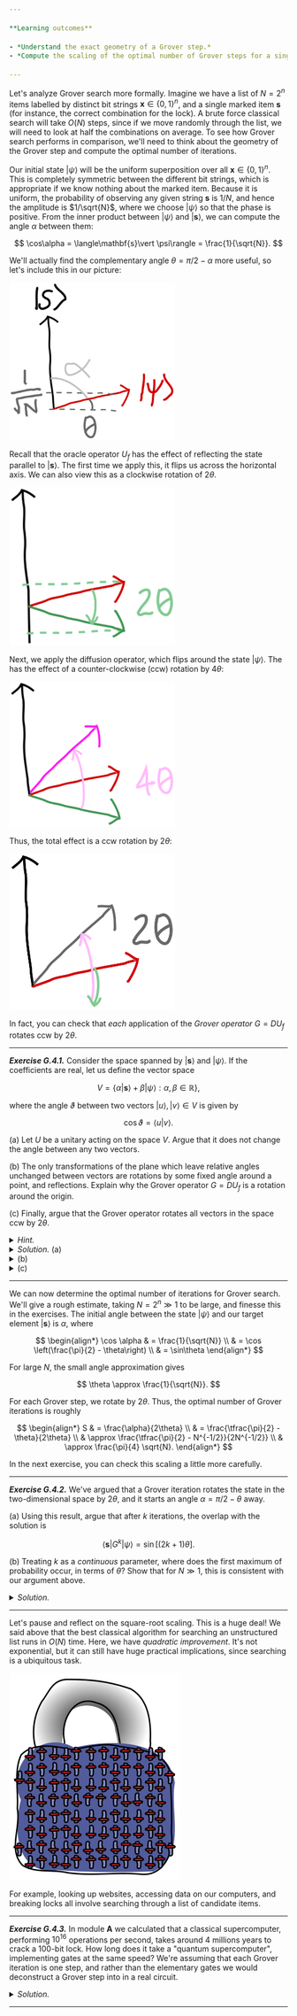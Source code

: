 ```yaml
---

**Learning outcomes**

- *Understand the exact geometry of a Grover step.*
- *Compute the scaling of the optimal number of Grover steps for a single solution.*

---
```


Let's analyze Grover search more formally. Imagine we have a list of $N = 2^n$ items labelled by distinct bit strings $\mathbf{x} \in \{0,1\}^n$, and a single marked item $\mathbf{s}$ (for instance, the correct combination for the lock). A brute force classical search will take $O(N)$ steps, since if we move randomly through the list, we will need to look at half the combinations on average. To see how Grover search performs in comparison, we'll need to think about the geometry of the Grover step and compute the optimal number of iterations.

Our initial state $\vert \psi\rangle$ will be the uniform superposition over all $\mathbf{x} \in \{0,1\}^n$. This is completely symmetric between the different bit strings, which is appropriate if we know nothing about the marked item. Because it is uniform, the probability of observing any given string $\mathbf{s}$ is $1/N$, and hence the amplitude is $1/\sqrt{N}$, where we choose $\vert \psi\rangle$ so that the phase is positive. From the inner product between $\vert \psi\rangle$ and $\vert\mathbf{s}\rangle$, we can compute the angle $\alpha$ between them:

$$
\cos\alpha = \langle\mathbf{s}\vert \psi\rangle = \frac{1}{\sqrt{N}}.
$$

We'll actually find the complementary angle $\theta = \pi/2 - \alpha$ more useful, so let's include this in our picture:

<img src="pics/angle.svg" width="300px">

Recall that the oracle operator $U_f$ has the effect of reflecting the state parallel to $\vert \mathbf{s}\rangle$. The first time we apply this, it flips us across the horizontal axis. We can also view this as a clockwise rotation of $2\theta$.

<img src="pics/flip-angle.svg" width="300px">

Next, we apply the diffusion operator, which flips around the state $\vert \psi\rangle$. The has the effect of a counter-clockwise (ccw) rotation by $4\theta$:

<img src="pics/psi-angle.svg" width="300px">

Thus, the total effect is a ccw rotation by $2\theta$:

<img src="pics/grover-angle.svg" width="300px">

In fact, you can check that *each* application of the *Grover operator* $G = DU_f$ rotates ccw by $2\theta$.

---

***Exercise G.4.1.*** Consider the space spanned by $\vert
   \mathbf{s}\rangle$ and $\vert \psi\rangle$.
   If the coefficients are real, let us define the vector space

$$
V = \{\alpha \vert \mathbf{s}\rangle + \beta \vert
\psi\rangle: \alpha, \beta \in \mathbb{R} \},
$$

where the angle $\vartheta$ between two vectors $\vert u\rangle, \vert
v\rangle \in V$ is given by
   
   $$
   \cos\vartheta = \langle u \vert v\rangle.
   $$

(a) Let $U$ be a unitary acting on the space $V$. Argue that it does
not change the angle between any two vectors.

(b) The only transformations of the plane which leave relative angles
unchanged between vectors are rotations by some fixed angle around a
point, and reflections. Explain why the Grover operator $G = DU_f$
is a rotation around the origin.

(c) Finally, argue that the Grover operator rotates all vectors in the
space ccw by $2\theta$.

<details>
<summary><i>Hint.</i></summary>
You can assume that a unitary acting on this two-dimensional space
acts as a rotation by some angle (possibly followed by a reflection)
around the origin, and rotates every vector by the same amount.
From considering the initial Grover step, what is this angle?
</details>

<details>
<summary><i>Solution.</i> (a)</summary>
Acting on $\vert u\rangle$ and $\vert v\rangle$ with unitaries, we
find the inner product is unchanged,

$$
(U \vert u\rangle)^\dagger \vert U v\rangle = \langle u\vert U^\dagger U
\vert v\rangle = \langle u \vert v\rangle,
$$

since $U^\dagger U = I$ from the definition of unitary. It follows
that the angle is unchanged.
</details>

<details>
<summary>(b)</summary>
We know that both the oracle $U_f$ and diffusion operator $D$ are
<i>reflections</i> in this two-dimensional space. If we perform two
reflections, we go to the mirror image, and then back to the original un-mirrored
image, so the end result is a rotation by some angle. Since states are
vectors of unit length, and unitary operators must preserve this
length, it is a rotation around the origin.
</details>

<details>
<summary>(c)</summary>
From its effect on the initial vector, we learn it must
rotate <i>every</i> vector by the same amount, i.e., ccw by $2\theta$. ▢
</details>

---

We can now determine the optimal number of iterations for Grover search. We'll give a rough estimate, taking $N = 2^n \gg 1$ to be large, and finesse this in the exercises. The initial angle between the state $\vert \psi\rangle$ and our target element $\vert \mathbf{s}\rangle$ is $\alpha$, where

$$
\begin{align*}
\cos \alpha & = \frac{1}{\sqrt{N}} \\
& = \cos \left(\frac{\pi}{2} - \theta\right) \\
& = \sin\theta
\end{align*}
$$

For large $N$, the small angle approximation gives

$$
\theta \approx \frac{1}{\sqrt{N}}.
$$

For each Grover step, we rotate by $2\theta$. Thus, the optimal number of Grover iterations is roughly

$$
\begin{align*}
S & = \frac{\alpha}{2\theta} \\
& = \frac{\tfrac{\pi}{2} - \theta}{2\theta} \\
& \approx \frac{\tfrac{\pi}{2} - N^{-1/2}}{2N^{-1/2}} \\
& \approx \frac{\pi}{4} \sqrt{N}.
\end{align*}
$$

In the next exercise, you can check this scaling a little more carefully.

---

***Exercise G.4.2.*** We've argued that a Grover iteration rotates the
   state in the two-dimensional space by $2\theta$, and it starts an
   angle $\alpha = \pi/2 - \theta$ away.

(a) Using this result, argue that after $k$ iterations, the overlap with the solution is

$$
\langle \mathbf{s} \vert  G^k \vert \psi\rangle = \sin[(2k+1)\theta].
$$

(b) Treating $k$ as a *continuous* parameter, where does the first maximum of probability occur, in terms of $\theta$? Show that for $N \gg 1$, this is consistent with our argument above.

<details>
<summary><i>Solution.</i></summary>

(a) After $k$ iterations, the angle between the state and the solution is

$$
\frac{\pi}{2} - \theta - 2k\theta = \frac{\pi}{2} - (2k+1)\theta.
$$

From the geometry, the overlap is then

$$
\cos\left[\frac{\pi}{2} - (2k+1)\theta\right] = \sin[(2k+1)\theta].
$$

(b) Since $\sin$ is real and initially positive, we can simply maximize the amplitude $g(k) = \sin[(2k+1)\theta]$ in order to maximize the probability. The first maximum occurs when the argument equals $\pi/2$, so

$$
\begin{align*}
\frac{\pi}{2} & = (2k+1)\theta \\ \Longrightarrow \quad k & = \frac{\pi}{4\theta} - \frac{1}{2}.
\end{align*}
$$

When $N \gg 1$, we have $\theta \approx 1/\sqrt{N}$, so probability is maximized for

$$
\begin{align*}
k & \approx \frac{\pi}{4}\sqrt{N} - \frac{1}{2} \\ & \approx \frac{\pi}{4}\sqrt{N},
\end{align*}
$$

as above. ▢

</details>

---

Let's pause and reflect on the square-root scaling. This is a huge deal! We said above that the best classical algorithm for searching an unstructured list runs in $O(N)$ time. Here, we have *quadratic improvement*. It's not exponential, but it can still have huge practical implications, since searching is a ubiquitous task.

<img src="pics/biglock.svg">

For example, looking up websites, accessing data on our computers, and breaking locks all involve searching through a list of candidate items.

---

***Exercise G.4.3.*** In module **A** we calculated that a classical
   supercomputer, performing $10^{16}$ operations per second, takes
   around $4$ millions years to crack a $100$-bit lock. How long does
   it take a "quantum supercomputer", implementing gates at the same
   speed? We're assuming that each Grover iteration is one step, and
   rather than the elementary gates we would deconstruct a Grover step
   into in a real circuit.

<details>
<summary><i>Solution.</i></summary>

Now $N = 2^{100}$. Since Grover search requires around $\sqrt{N} = 2^{50}$ iterations, the time our quantum supercomputer requires is

$$
\frac{2^{50}}{10^{16}} \text{ s} \approx 0.1 \text{ s}.
$$

Our hypothetical quantum computer would take less than a second! ▢

</details>

---
